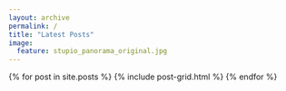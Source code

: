 ```yaml
---
layout: archive
permalink: /
title: "Latest Posts"
image:
  feature: stupio_panorama_original.jpg
---
```


<div class="tiles">
{% for post in site.posts %}
	{% include post-grid.html %}
{% endfor %}
</div><!-- /.tiles -->
